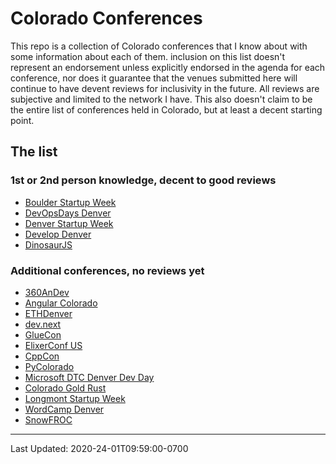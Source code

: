 # Colorado Conferences

This repo is a collection of Colorado conferences that I know about with some information about each of them. inclusion on this list doesn't represent an endorsement unless explicitly endorsed in the agenda for each conference, nor does it guarantee that the venues submitted here will continue to have devent reviews for inclusivity in the future. All reviews are subjective and limited to the network I have. This also doesn't claim to be the entire list of conferences held in Colorado, but at least a decent starting point.

## The list

### 1st or 2nd person knowledge, decent to good reviews


* [Boulder Startup Week](https://boulderstartupweek.com/)
* [DevOpsDays Denver](https://devopsdays.org/events/2020-denver/welcome/)
* [Denver Startup Week](https://www.denverstartupweek.org/)
* [Develop Denver](https://developdenver.org/)
* [DinosaurJS](https://dinosaurjs.org/)


### Additional conferences, no reviews yet

* [360AnDev](https://360andev.com/)
* [Angular Colorado](https://angularcolorado.com/)
* [ETHDenver](https://www.ethdenver.com/)
* [dev.next](https://www.devdotnext.com/)
* [GlueCon](http://gluecon.com/)
* [ElixerConf US](https://elixirconf.com/)
* [CppCon](https://cppcon.org/)
* [PyColorado](https://pycolorado.org/)
* [Microsoft DTC Denver Dev Day](https://denverdevday.github.io)
* [Colorado Gold Rust](https://www.cogoldrust.com/)
* [Longmont Startup Week](https://www.longmontstartupweek.com/)
* [WordCamp Denver](https://2020.denver.wordcamp.org/)
* [SnowFROC](https://snowfroc.com/)

---

Last Updated: 2020-24-01T09:59:00-0700